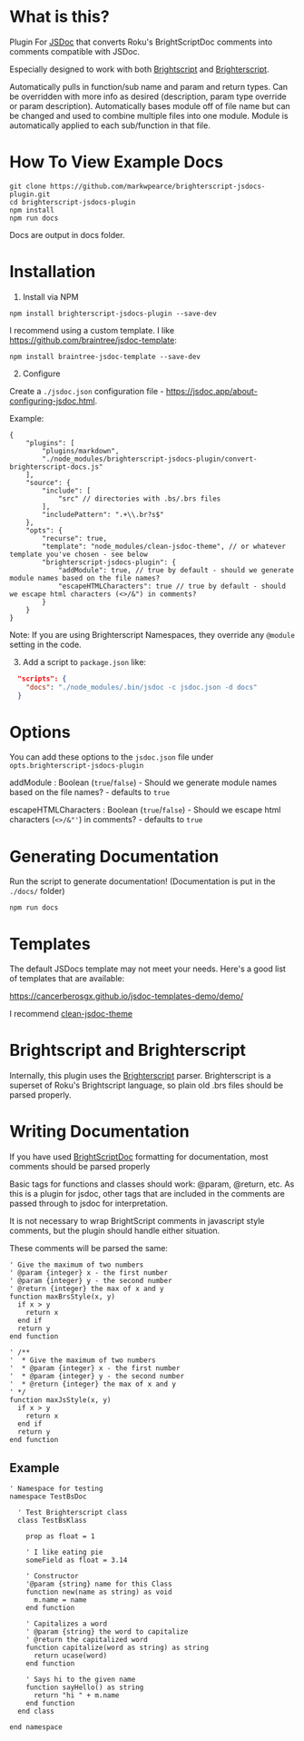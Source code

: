 # What is this?

Plugin For [JSDoc](https://jsdoc.app/) that converts Roku's BrightScriptDoc comments into comments compatible with JSDoc.

Especially designed to work with both [Brightscript](https://developer.roku.com/docs/references/brightscript/language/brightscript-language-reference.md) and [Brighterscript](https://github.com/rokucommunity/brighterscript).

Automatically pulls in function/sub name and param and return types. Can be overridden with more info as desired (description, param type override or param description). Automatically bases module off of file name but can be changed and used to combine multiple files into one module. Module is automatically applied to each sub/function in that file.

# How To View Example Docs

```
git clone https://github.com/markwpearce/brighterscript-jsdocs-plugin.git
cd brighterscript-jsdocs-plugin
npm install
npm run docs
```

Docs are output in docs folder.

# Installation

1. Install via NPM

```
npm install brighterscript-jsdocs-plugin --save-dev
```

I recommend using a custom template. I like https://github.com/braintree/jsdoc-template:

```
npm install braintree-jsdoc-template --save-dev
```

2. Configure

Create a `./jsdoc.json` configuration file - https://jsdoc.app/about-configuring-jsdoc.html.

Example:

```jsonc
{
    "plugins": [
        "plugins/markdown",
        "./node_modules/brighterscript-jsdocs-plugin/convert-brighterscript-docs.js"
    ],
    "source": {
        "include": [
            "src" // directories with .bs/.brs files
        ],
        "includePattern": ".+\\.br?s$"
    },
    "opts": {
        "recurse": true,
        "template": "node_modules/clean-jsdoc-theme", // or whatever template you've chosen - see below
        "brighterscript-jsdocs-plugin": {
            "addModule": true, // true by default - should we generate module names based on the file names?
            "escapeHTMLCharacters": true // true by default - should we escape html characters (<>/&") in comments?
        }
    }
}
```

Note: If you are using Brighterscript Namespaces, they override any `@module` setting in the code.

3. Add a script to `package.json` like:

```json
  "scripts": {
    "docs": "./node_modules/.bin/jsdoc -c jsdoc.json -d docs"
  }
```

# Options

You can add these options to the `jsdoc.json` file under `opts.brighterscript-jsdocs-plugin`

addModule
: Boolean (`true`/`false`) - Should we generate module names based on the file names? - defaults to `true`

escapeHTMLCharacters
: Boolean (`true`/`false`) - Should we escape html characters (`<>/&"'`) in comments? - defaults to `true`

# Generating Documentation

Run the script to generate documentation! (Documentation is put in the `./docs/` folder)

```
npm run docs
```

# Templates

The default JSDocs template may not meet your needs. Here's a good list of templates that are available:

https://cancerberosgx.github.io/jsdoc-templates-demo/demo/

I recommend [clean-jsdoc-theme](https://github.com/ankitskvmdam/clean-jsdoc-theme)

# Brightscript and Brighterscript

Internally, this plugin uses the [Brighterscript](https://github.com/rokucommunity/brighterscript) parser. Brighterscript is a superset of Roku's Brightscript language, so plain old .brs files should be parsed properly.

# Writing Documentation

If you have used [BrightScriptDoc](https://developer.roku.com/docs/developer-program/dev-tools/brightscript-doc.md) formatting for documentation, most comments should be parsed properly

Basic tags for functions and classes should work: @param, @return, etc. As this is a plugin for jsdoc, other tags that are included in the comments are passed through to jsdoc for interpretation.

It is not necessary to wrap BrightScript comments in javascript style comments, but the plugin should handle either situation.

These comments will be parsed the same:

```
' Give the maximum of two numbers
' @param {integer} x - the first number
' @param {integer} y - the second number
' @return {integer} the max of x and y
function maxBrsStyle(x, y)
  if x > y
    return x
  end if
  return y
end function

' /**
'  * Give the maximum of two numbers
'  * @param {integer} x - the first number
'  * @param {integer} y - the second number
'  * @return {integer} the max of x and y
' */
function maxJsStyle(x, y)
  if x > y
    return x
  end if
  return y
end function
```

## Example

```
' Namespace for testing
namespace TestBsDoc

  ' Test Brighterscript class
  class TestBsKlass

    prop as float = 1

    ' I like eating pie
    someField as float = 3.14

    ' Constructor
    '@param {string} name for this Class
    function new(name as string) as void
      m.name = name
    end function

    ' Capitalizes a word
    ' @param {string} the word to capitalize
    ' @return the capitalized word
    function capitalize(word as string) as string
      return ucase(word)
    end function

    ' Says hi to the given name
    function sayHello() as string
      return "hi " + m.name
    end function
  end class

end namespace
```
